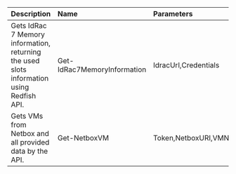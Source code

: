 |Description|Name|Parameters|
|:--|:--|:--|
|Gets IdRac 7 Memory information, returning the used slots information using Redfish API.|Get-IdRac7MemoryInformation|IdracUrl,Credentials|
|Gets VMs from Netbox and all provided data by the API.|Get-NetboxVM|Token,NetboxURI,VMName|

